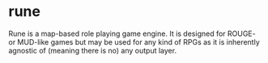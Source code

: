 rune
====

Rune is a map-based role playing game engine. It is designed for ROUGE- or MUD-like games but may be used for any kind of RPGs as it is inherently agnostic of (meaning there is no) any output layer.
